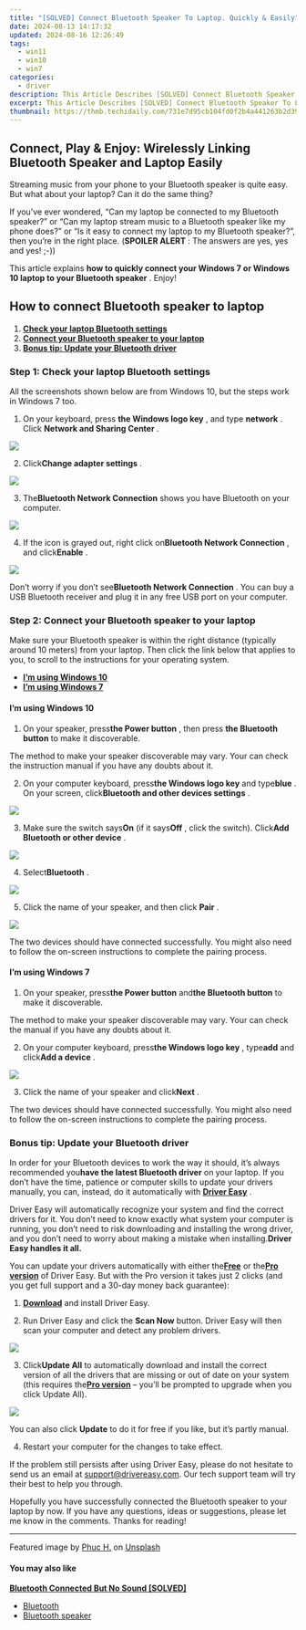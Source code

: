 ```yaml
---
title: "[SOLVED] Connect Bluetooth Speaker To Laptop. Quickly & Easily"
date: 2024-08-13 14:17:32
updated: 2024-08-16 12:26:49
tags:
  - win11
  - win10
  - win7
categories:
  - driver
description: This Article Describes [SOLVED] Connect Bluetooth Speaker To Laptop. Quickly & Easily
excerpt: This Article Describes [SOLVED] Connect Bluetooth Speaker To Laptop. Quickly & Easily
thumbnail: https://thmb.techidaily.com/731e7d95cb104fd0f2b4a441263b2d39fb916acbe1dcf99883081e6f54b5961f.jpg
---
```


## Connect, Play & Enjoy: Wirelessly Linking Bluetooth Speaker and Laptop Easily

Streaming music from your phone to your Bluetooth speaker is quite easy. But what about your laptop? Can it do the same thing?

 If you’ve ever wondered, “Can my laptop be connected to my Bluetooth speaker?” or “Can my laptop stream music to a Bluetooth speaker like my phone does?” or “Is it easy to connect my laptop to my Bluetooth speaker?”, then you’re in the right place. (**SPOILER ALERT** : The answers are yes, yes and yes! ;-))

 This article explains **how to quickly connect your Windows 7 or Windows 10 laptop to your Bluetooth speaker** . Enjoy!

## How to connect Bluetooth speaker to laptop

1. [**Check your laptop Bluetooth settings**](https://tools.techidaily.com/drivereasy/download/)
2. [**Connect your Bluetooth speaker to your laptop**](https://tools.techidaily.com/drivereasy/download/)
3. [**Bonus tip: Update your Bluetooth driver**](https://tools.techidaily.com/drivereasy/download/)

### Step 1: Check your laptop Bluetooth settings

 All the screenshots shown below are from Windows 10, but the steps work in Windows 7 too.

 1) On your keyboard, press **the Windows logo key** , and type **network** . Click **Network and Sharing Center** .

![](https://images.drivereasy.com/wp-content/uploads/2018/04/img_5ae28ebe8f8fb.png)

 2) Click**Change adapter settings** .

![](https://images.drivereasy.com/wp-content/uploads/2018/04/img_5ae2935c0967f.jpg)

 3) The**Bluetooth Network Connection** shows you have Bluetooth on your computer.

![](https://images.drivereasy.com/wp-content/uploads/2018/04/img_5ae2cc5bce058.png)

 4) If the icon is grayed out, right click on**Bluetooth Network Connection** , and click**Enable** .

![](https://images.drivereasy.com/wp-content/uploads/2018/04/img_5ae3031fdc047.jpg)

 Don’t worry if you don’t see**Bluetooth Network Connection** . You can buy a USB Bluetooth receiver and plug it in any free USB port on your computer.

### Step 2: Connect your Bluetooth speaker to your laptop

 Make sure your Bluetooth speaker is within the right distance (typically around 10 meters) from your laptop. Then click the link below that applies to you, to scroll to the instructions for your operating system.

* **[I’m using Windows 10](https://tools.techidaily.com/drivereasy/download/)**
* **[I’m using Windows 7](https://tools.techidaily.com/drivereasy/download/)**

#### **I’m using Windows 10**

 1) On your speaker, press**the Power button** , then press **the Bluetooth button** to make it discoverable.

 The method to make your speaker discoverable may vary. Your can check the instruction manual if you have any doubts about it.

 2) On your computer keyboard, press**the Windows logo key** and type**blue** . On your screen, click**Bluetooth and other devices settings** .

![](https://images.drivereasy.com/wp-content/uploads/2018/04/img_5ae2c70ceeef6.png)

 3) Make sure the switch says**On** (if it says**Off** , click the switch). Click**Add Bluetooth or other device** .

![](https://images.drivereasy.com/wp-content/uploads/2018/04/img_5ae29a09682bc.jpg)

 4) Select**Bluetooth** .

![](https://images.drivereasy.com/wp-content/uploads/2018/04/img_5ae29a7f03edd.png)

 5) Click the name of your speaker, and then click **Pair** .

![](https://images.drivereasy.com/wp-content/uploads/2018/04/img_5ae2fe00df014.jpg)

 The two devices should have connected successfully. You might also need to follow the on-screen instructions to complete the pairing process.

#### **I’m using Windows 7**

 1) On your speaker, press**the Power button** and**the Bluetooth button** to make it discoverable.

 The method to make your speaker discoverable may vary. Your can check the manual if you have any doubts about it.

 2) On your computer keyboard, press**the Windows logo key** , type**add** and click**Add a device** .

![](https://images.drivereasy.com/wp-content/uploads/2018/04/img_5ae2ca246b1f3.jpg)

 3) Click the name of your speaker and click**Next** .

 The two devices should have connected successfully. You might also need to follow the on-screen instructions to complete the pairing process.

### Bonus tip: Update your Bluetooth driver

 In order for your Bluetooth devices to work the way it should, it’s always recommended you**have the latest Bluetooth driver** on your laptop. If you don’t have the time, patience or computer skills to update your drivers manually, you can, instead, do it automatically with **[Driver Easy](https://tools.techidaily.com/drivereasy/download/)**  .

 Driver Easy will automatically recognize your system and find the correct drivers for it. You don’t need to know exactly what system your computer is running, you don’t need to risk downloading and installing the wrong driver, and you don’t need to worry about making a mistake when installing.**Driver Easy handles it all.**

 You can update your drivers automatically with either the[**Free**](https://tools.techidaily.com/drivereasy/download/) or the[**Pro version**](https://tools.techidaily.com/drivereasy/download/) of Driver Easy. But with the Pro version it takes just 2 clicks (and you get full support and a 30-day money back guarantee):

 1) **[Download](https://tools.techidaily.com/drivereasy/download/)** [](https://tools.techidaily.com/drivereasy/download/) and install Driver Easy.

 2) Run Driver Easy and click the **Scan Now**   button. Driver Easy will then scan your computer and detect any problem drivers.

![](https://images.drivereasy.com/wp-content/uploads/2018/07/img_5b46ffcde1143.jpg)

3) Click**Update All** to automatically download and install the correct version of all the drivers that are missing or out of date on your system (this requires the[**Pro version**](https://tools.techidaily.com/drivereasy/download/) – you’ll be prompted to upgrade when you click Update All).

![](https://images.drivereasy.com/wp-content/uploads/2018/08/img_5b627e9c324d0.jpg)

 You can also click **Update**   to do it for free if you like, but it’s partly manual.

4) Restart your computer for the changes to take effect.

 If the problem still persists after using Driver Easy, please do not hesitate to send us an email at <support@drivereasy.com>. Our tech support team will try their best to help you through.

 Hopefully you have successfully connected the Bluetooth speaker to your laptop by now. If you have any questions, ideas or suggestions, please let me know in the comments. Thanks for reading!

---

 Featured image by [Phuc H.](https://unsplash.com/@dshongphuc?utm%5Fsource=unsplash&utm%5Fmedium=referral&utm%5Fcontent=creditCopyText) on [Unsplash](https://unsplash.com/search/photos/bluetooth?utm%5Fsource=unsplash&utm%5Fmedium=referral&utm%5Fcontent=creditCopyText)

#### You may also like

[ **Bluetooth Connected But No Sound \[SOLVED\]** ](https://tools.techidaily.com/drivereasy/download/)

* [Bluetooth](https://tools.techidaily.com/drivereasy/download/)
* [Bluetooth speaker](https://tools.techidaily.com/drivereasy/download/)

<ins class="adsbygoogle"
     style="display:block"
     data-ad-format="autorelaxed"
     data-ad-client="ca-pub-7571918770474297"
     data-ad-slot="1223367746"></ins>



<ins class="adsbygoogle"
     style="display:block"
     data-ad-client="ca-pub-7571918770474297"
     data-ad-slot="8358498916"
     data-ad-format="auto"
     data-full-width-responsive="true"></ins>

